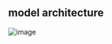 ## model architecture
![image](https://github.com/user-attachments/assets/1f789369-c281-4174-b509-39cf5f18e2c8)
